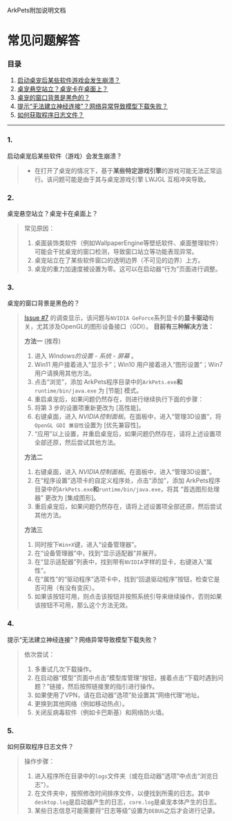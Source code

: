 ArkPets附加说明文档
# 常见问题解答

### 目录
1. [启动桌宠后某些软件游戏会发生崩溃？](#1)
2. [桌宠悬空站立？桌宠卡在桌面上？](#2)
3. [桌宠的窗口背景是黑色的？](#3)
4. [提示“无法建立神经连接”？网络异常导致模型下载失败？](#4)
5. [如何获取程序日志文件？](#5)

-----

### 1.
启动桌宠后某些软件（游戏）会发生崩溃？
> - 在打开了桌宠的情况下，基于**某些特定游戏引擎**的游戏可能无法正常运行。该问题可能是由于其与桌宠游戏引擎 LWJGL 互相冲突导致。

### 2.
桌宠悬空站立？桌宠卡在桌面上？
> 常见原因：
> 1. 桌面装饰类软件（例如WallpaperEngine等壁纸软件、桌面整理软件）可能会干扰桌宠的窗口检测，导致窗口站立等功能表现异常。
> 2. 桌宠站立在了某些软件窗口的透明边界（不可见的边界）上方。
> 3. 桌宠的重力加速度被设置为零。这可以在启动器“行为”页面进行调整。

### 3.
桌宠的窗口背景是黑色的？
> [Issue #7](https://github.com/isHarryh/Ark-Pets/issues/7) 的调查显示，该问题与`NVIDIA GeForce`系列显卡的**显卡驱动**有关，尤其涉及OpenGL的图形设备接口（GDI）。 **目前有三种解决方法：**
> 
> **方法一** (推荐)  
> 1. 进入 *Windows的设置 - 系统 - 屏幕* 。
> 2. Win11 用户接着进入“显示卡”；Win10 用户接着进入“图形设置”；Win7 用户请换用其他方法。
> 3. 点击“浏览”，添加 ArkPets程序目录中的`ArkPets.exe`**和**`runtime/bin/java.exe` 为 [节能] 模式。
> 4. 重启桌宠后，如果问题仍然存在，则进行继续执行下面的步骤：
> 5. 将第 3 步的设置项重新更改为 [高性能]。
> 6. 右键桌面，进入 *NVIDIA控制面板*。在面板中，进入“管理3D设置”，将`OpenGL GDI 兼容性`设置为 [优先兼容性]。
> 7. “应用”以上设置，并重启桌宠后，如果问题仍然存在，请将上述设置项全部还原，然后尝试其他方法。
> 
> **方法二**  
> 1. 右键桌面，进入 *NVIDIA控制面板*。在面板中，进入“管理3D设置”。
> 2. 在“程序设置”选项卡的自定义程序处，点击“添加”，添加 ArkPets程序目录中的`ArkPets.exe`**和**`runtime/bin/java.exe`，将其 “首选图形处理器” 更改为 [集成图形]。
> 3. 重启桌宠后，如果问题仍然存在，请将上述设置项全部还原，然后尝试其他方法。
> 
> **方法三**  
> 1. 同时按下`Win+X`键，进入“设备管理器”。
> 2. 在“设备管理器”中，找到“显示适配器”并展开。
> 3. 在“显示适配器”列表中，找到带有`NVIDIA`字样的显卡，右键进入“属性”。
> 4. 在“属性”的“驱动程序”选项卡中，找到“回退驱动程序”按钮，检查它是否可用（有没有变灰）。
> 5. 如果该按钮可用，则点击该按钮并按照系统引导来继续操作，否则如果该按钮不可用，那么这个方法无效。

### 4.
提示“无法建立神经连接”？网络异常导致模型下载失败？
> 依次尝试：
> 1. 多重试几次下载操作。
> 2. 在启动器“模型“页面中点击”模型库管理“按钮，接着点击“下载时遇到问题？”链接，然后按照链接里的指引进行操作。
> 3. 如果使用了VPN，请在启动器“选项”处设置其“网络代理”地址。
> 4. 更换到其他网络（例如移动热点）。
> 5. 关闭反病毒软件（例如卡巴斯基）和网络防火墙。

### 5.
如何获取程序日志文件？
> 操作步骤：
> 1. 进入程序所在目录中的`logs`文件夹（或在启动器“选项”中点击“浏览日志”）。
> 2. 在文件夹中，按照修改时间排序文件，以便找到所需的日志。其中`desktop.log`是启动器产生的日志，`core.log`是桌宠本体产生的日志。
> 3. 某些日志信息可能需要将“日志等级”设置为`DEBUG`之后才会进行记录。
